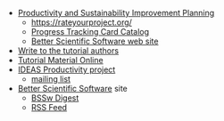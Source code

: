<!-- summary -->
  * [Productivity and Sustainability Improvement Planning](https://bssw.io/psip)
    * <https://rateyourproject.org/>
    * [Progress Tracking Card Catalog](https://bssw-psip.github.io/ptc-catalog/catalog)
    * [Better Scientific Software web site](https://bssw.io/)
  * [Write to the tutorial authors](mailto:bssw-tutorial@lists.mcs.anl.gov)
  * [Tutorial Material Online](https://bssw-tutorial.github.io)
  * [IDEAS Productivity project](https://ideas-productivity.org)
    * [mailing list](http://eepurl.com/cQCyJ5)
  * [Better Scientific Software](https://bssw.io) site
    * [BSSw Digest](https://bssw.io/pages/receive-our-email-digest)
    * [RSS Feed](https://bssw.io/items.rss)
